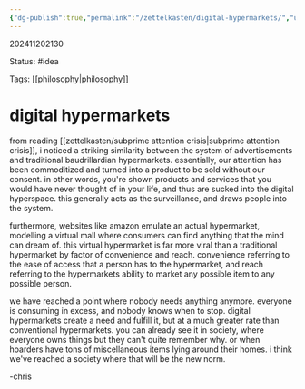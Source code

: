 ```yaml
---
{"dg-publish":true,"permalink":"/zettelkasten/digital-hypermarkets/","updated":"2024-11-26T13:26:53.491-05:00"}
---
```


202411202130

Status: #idea

Tags: [[philosophy\|philosophy]]

# digital hypermarkets

from reading [[zettelkasten/subprime attention crisis\|subprime attention crisis]], i noticed a striking similarity between the system of advertisements and traditional baudrillardian hypermarkets. essentially, our attention has been commoditized and turned into a product to be sold without our consent. in other words, you're shown products and services that you would have never thought of in your life, and thus are sucked into the digital hyperspace. this generally acts as the surveillance, and draws people into the system. 

furthermore, websites like amazon emulate an actual hypermarket, modelling a virtual mall where consumers can find anything that the mind can dream of. this virtual hypermarket is far more viral than a traditional hypermarket by factor of convenience and reach. convenience referring to the ease of access that a person has to the hypermarket, and reach referring to the hypermarkets ability to market any possible item to any possible person. 

we have reached a point where nobody needs anything anymore. everyone is consuming in excess, and nobody knows when to stop. digital hypermarkets create a need and fulfill it, but at a much greater rate than conventional hypermarkets. you can already see it in society, where everyone owns things but they can't quite remember why. or when hoarders have tons of miscellaneous items lying around their homes. i think we've reached a society where that will be the new norm.

-chris